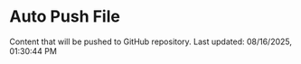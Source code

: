 # Auto Push File

Content that will be pushed to GitHub repository.
Last updated: 08/16/2025, 01:30:44 PM